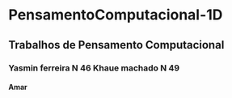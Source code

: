 # PensamentoComputacional-1D
## Trabalhos de Pensamento Computacional
### Yasmin ferreira N 46  Khaue machado N 49
#### Amar
[^1]: *Eu iria me desculpar,por*
[^2]: *sentir isso e por te amar*
 
